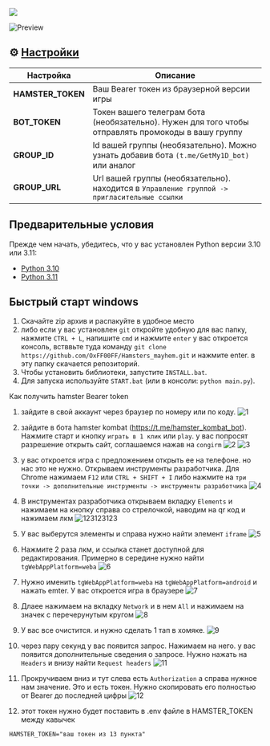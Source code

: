[<img src="https://img.shields.io/badge/python-3.10%20%7C%203.11-blue">](https://www.python.org/downloads/)

![Preview](https://github.com/user-attachments/assets/3264960e-cbc8-438d-8f39-6d609a3f954f)


## ⚙ [Настройки](https://github.com/OxFF00FF/Hamsters_mayhem/blob/master/.env.example)
| Настройка                    | Описание                                                                                      |
|------------------------------|-----------------------------------------------------------------------------------------------|
| **HAMSTER_TOKEN**            | Ваш Bearer токен из браузерной версии игры                                                    |
| **BOT_TOKEN**                | Токен вашего телеграм бота (необязательно). Нужен для того чтобы отправлять промокоды в вашу группу |
| **GROUP_ID**                 | Id вашей группы (необязательно). Можно узнать добавив бота `(t.me/GetMy1D_bot)` или аналог    |
| **GROUP_URL**                | Url вашей группы (необязательно). находится в `Управление группой -> пригласительные ссылки`  |

## Предварительные условия
Прежде чем начать, убедитесь, что у вас установлен Python версии 3.10 или 3.11:
- [Python 3.10](https://www.python.org/downloads/release/python-3100/)
- [Python 3.11](https://www.python.org/downloads/release/python-3110/)


## Быстрый старт windows
1. Скачайте zip архив и распакуйте в удобное место
2. либо если у вас установлен `git` откройте удобную для вас папку, нажмите `CTRL + L`, напишите `cmd` и нажмите `enter`
    у вас откроется консоль, встввьте туда команду `git clone https://github.com/OxFF00FF/Hamsters_mayhem.git` и нажмите enter.
    в эту папку скачается репозиторий.
3. Чтобы установить библиотеки, запустите `INSTALL.bat`.
4. Для запуска используйте `START.bat` (или в консоли: `python main.py`).





Как получить hamster Bearer token

1. зайдите в свой аккаунт через браузер по номеру или по коду.
![1](https://github.com/user-attachments/assets/0f307b70-b5fa-4479-9ffa-fe0cad537a9e)

2. зайдите в бота hamster kombat (https://t.me/hamster_kombat_bot).
   Нажмите старт и кнопку `играть в 1 клик` или `play`.
   у вас попросят разрешение открыть сайт, соглашаемся нажав на `congirm`
![2](https://github.com/user-attachments/assets/b95141ed-c44e-4853-ad2e-de47e463c18e)
![3](https://github.com/user-attachments/assets/5975d491-2b28-4b70-bf8f-1558ab3c8683)

4. у вас откроется игра с предложением открыть ее на телефоне.
   но нас это не нужно. Открываем инструменты разработчика. Для Chrome нажимаем `F12` или `CTRL + SHIFT + I` либо нажмите на `три точки -> дополнительные инструменты -> инструменты разработчика`
![4](https://github.com/user-attachments/assets/610bf810-6d66-4a35-ad08-a558275bf939)

5. В инструментах разработчика открываем вкладку `Elements` и нажимаем на кнопку справа со стрелочкой, наводим на qr код и нажимаем лкм
![123123123](https://github.com/user-attachments/assets/b01121d8-11f5-42a5-9ffd-2596bc855d2e)

6. У вас выберутся элементы и справа нужно найти элемент `iframe` 
![5](https://github.com/user-attachments/assets/b99f849a-568d-42c0-8de8-edf28adb4fa1)

7. Нажмите 2 раза лкм, и ссылка станет доступной для редактирования. Примерно в середине нужно найти `tgWebAppPlatform=weba`
![6](https://github.com/user-attachments/assets/7536093e-b1cf-4183-93e3-e31cba21e73b)

8. Нужно именить `tgWebAppPlatform=weba` на `tgWebAppPlatform=android` и нажать emter. 
   У вас откроется игра в браузере
![7](https://github.com/user-attachments/assets/c463489e-bd83-4ea9-8daa-6a81e960514e)

9. Длаее нажимаем на вкладку `Network` и в нем `All` и нажимаем на значек с перечерунутым кругом
![8](https://github.com/user-attachments/assets/320d8eb3-f3c2-4589-ad47-1445a6a4b50c)

10. У вас все очистится. и нужно сделать 1 тап в хомяке.
![9](https://github.com/user-attachments/assets/3592748b-5629-4e64-83e4-7cf88ef5d5b1)

11. через пару секунд у вас появится запрос. Нажимаем на него. у вас появится дополнительные сведения о запросе.
   Нужно нажать на `Headers` и внизу найти `Request headers`
![11](https://github.com/user-attachments/assets/aceb418e-87c5-4746-b515-29cfa0bff660)

13. Прокручиваем вниз и тут слева есть `Authorization` а справа нужное нам значение. Это и есть токен.
    Нужно скопировать его полностью от Bearer до последней цифры
![12](https://github.com/user-attachments/assets/a68c821c-ebe1-4829-8897-29ca5908fdff)

14. этот токен нужно будет поставить в .env файле в HAMSTER_TOKEN между кавычек
    
   `HAMSTER_TOKEN="ваш токен из 13 пункта"`
